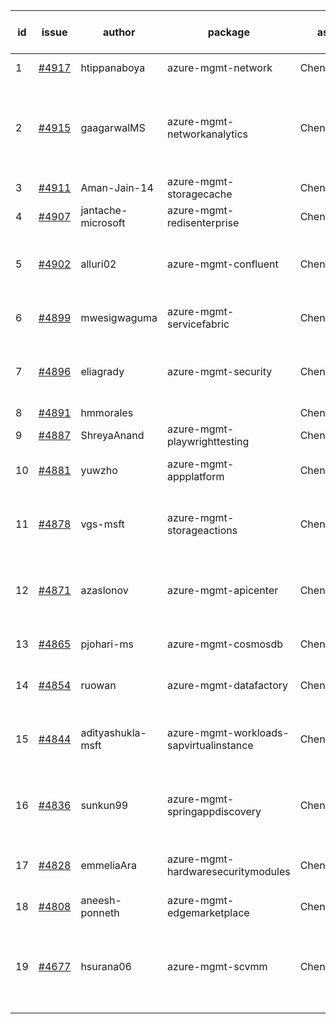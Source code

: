 | id | issue | author | package | assignee | bot advice | created date of issue | target release date | date from target |
| ------ | ------ | ------ | ------ | ------ | ------ | ------ | ------ | :-----: |
| 1 | [#4917](https://github.com/Azure/sdk-release-request/issues/4917) | htippanaboya | azure-mgmt-network | ChenxiJiang333 | new issue. MultiAPI | 01-24 | 02-23 |  |
| 2 | [#4915](https://github.com/Azure/sdk-release-request/issues/4915) | gaagarwalMS | azure-mgmt-networkanalytics | ChenxiJiang333 | new issue. new comment. close to release date.  FirstGA | 01-23 | 01-26 | 0 |
| 3 | [#4911](https://github.com/Azure/sdk-release-request/issues/4911) | Aman-Jain-14 | azure-mgmt-storagecache | ChenxiJiang333 |  | 01-22 | 02-23 |  |
| 4 | [#4907](https://github.com/Azure/sdk-release-request/issues/4907) | jantache-microsoft | azure-mgmt-redisenterprise | ChenxiJiang333 |  | 01-22 | 02-23 |  |
| 5 | [#4902](https://github.com/Azure/sdk-release-request/issues/4902) | alluri02 | azure-mgmt-confluent | ChenxiJiang333 | new version is 0.0.0, please check base branch! | 01-22 | 02-23 |  |
| 6 | [#4899](https://github.com/Azure/sdk-release-request/issues/4899) | mwesigwaguma | azure-mgmt-servicefabric | ChenxiJiang333 | Attention to inconsistent tag | 01-20 | 02-23 |  |
| 7 | [#4896](https://github.com/Azure/sdk-release-request/issues/4896) | eliagrady | azure-mgmt-security | ChenxiJiang333 | new comment. Attention to inconsistent tag MultiAPI | 01-18 | 02-23 |  |
| 8 | [#4891](https://github.com/Azure/sdk-release-request/issues/4891) | hmmorales |  | ChenxiJiang333 |  | 01-16 |  | 0 |
| 9 | [#4887](https://github.com/Azure/sdk-release-request/issues/4887) | ShreyaAnand | azure-mgmt-playwrighttesting | ChenxiJiang333 |  | 01-15 | 02-23 |  |
| 10 | [#4881](https://github.com/Azure/sdk-release-request/issues/4881) | yuwzho | azure-mgmt-appplatform | ChenxiJiang333 | close to release date.  | 01-10 | 01-26 | 0 |
| 11 | [#4878](https://github.com/Azure/sdk-release-request/issues/4878) | vgs-msft | azure-mgmt-storageactions | ChenxiJiang333 | close to release date.  FirstBeta HoldOn | 01-09 | 01-26 | 0 |
| 12 | [#4871](https://github.com/Azure/sdk-release-request/issues/4871) | azaslonov | azure-mgmt-apicenter | ChenxiJiang333 | close to release date.  FirstGA HoldOn | 01-08 | 01-26 | 0 |
| 13 | [#4865](https://github.com/Azure/sdk-release-request/issues/4865) | pjohari-ms | azure-mgmt-cosmosdb | ChenxiJiang333 | close to release date.  ForCLI | 01-06 | 01-26 | 0 |
| 14 | [#4854](https://github.com/Azure/sdk-release-request/issues/4854) | ruowan | azure-mgmt-datafactory | ChenxiJiang333 | close to release date.  | 12-27 | 01-26 | 0 |
| 15 | [#4844](https://github.com/Azure/sdk-release-request/issues/4844) | adityashukla-msft | azure-mgmt-workloads-sapvirtualinstance | ChenxiJiang333 | close to release date.  FirstBeta HoldOn | 12-20 | 01-26 | 0 |
| 16 | [#4836](https://github.com/Azure/sdk-release-request/issues/4836) | sunkun99 | azure-mgmt-springappdiscovery | ChenxiJiang333 | close to release date.  FirstBeta HoldOn | 12-15 | 01-26 | 0 |
| 17 | [#4828](https://github.com/Azure/sdk-release-request/issues/4828) | emmeliaAra | azure-mgmt-hardwaresecuritymodules | ChenxiJiang333 | close to release date.  FirstBeta | 12-11 | 01-26 | 0 |
| 18 | [#4808](https://github.com/Azure/sdk-release-request/issues/4808) | aneesh-ponneth | azure-mgmt-edgemarketplace | ChenxiJiang333 | FirstBeta HoldOn | 11-29 | 02-23 |  |
| 19 | [#4677](https://github.com/Azure/sdk-release-request/issues/4677) | hsurana06 | azure-mgmt-scvmm | ChenxiJiang333 | new comment. close to release date.  FirstGA HoldOn | 10-23 | 01-26 | 0 |
